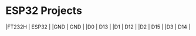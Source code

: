 # ESP32 Projects

|FT232H | ESP32 |
|GND    | GND   |
|D0     | D13   |
|D1     | D12   |
|D2     | D15   |
|D3     | D14   |
